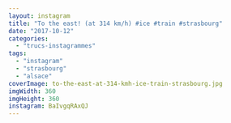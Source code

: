 ```yaml
---
layout: instagram
title: "To the east! (at 314 km/h) #ice #train #strasbourg"
date: "2017-10-12"
categories: 
  - "trucs-instagrammes"
tags: 
  - "instagram"
  - "strasbourg"
  - "alsace"
coverImage: to-the-east-at-314-kmh-ice-train-strasbourg.jpg
imgWidth: 360
imgHeight: 360
instagram: BaIvgqRAxQJ
---
```

